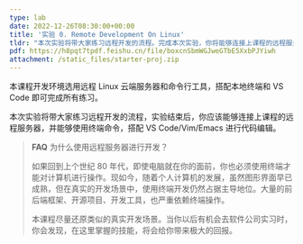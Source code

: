 ```yaml
---
type: lab
date: 2022-12-26T08:30:00+00:00
title: '实验 0. Remote Development On Linux'
tldr: "本次实验将带大家练习远程开发的流程。完成本次实验，你将能够连接上课程的远程服务器，并使用终端命令搭配 VS Code/Vim/Emacs 进行远程开发。"
pdf: https://h8pqt7tpdf.feishu.cn/file/boxcnSbmWGJweGTbE5XxbPJYiwh
attachment: /static_files/starter-proj.zip
---
```


本课程开发环境选用远程 Linux 云端服务器和命令行工具，搭配本地终端和 VS Code 即可完成所有练习。

本次实验将带大家练习远程开发的流程，实验结束后，你应该能够连接上课程的远程服务器，并能够使用终端命令，搭配 VS Code/Vim/Emacs 进行代码编辑。

> **FAQ** 为什么使用远程服务器进行开发？
>
> 如果回到上个世纪 80 年代，即使电脑就在你的面前，你也必须使用终端才能对计算机进行操作。现如今，随着个人计算机的发展，虽然图形界面早已成熟，但在真实的开发场景中，使用终端开发仍然占据主导地位。大量的前后端框架、开源项目、开发工具，也严重依赖终端操作。
>
> 本课程尽量还原类似的真实开发场景。当你以后有机会去软件公司实习时，你会发现，在这里掌握的技能，将会给你带来极大的回报。
